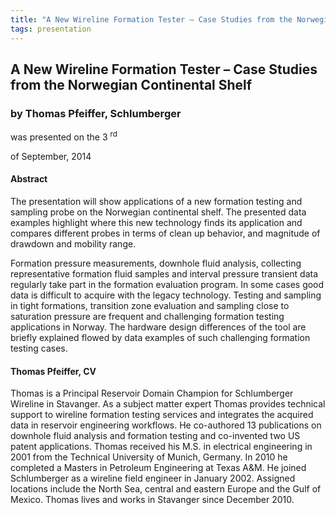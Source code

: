 ```yaml
---
title: "A New Wireline Formation Tester – Case Studies from the Norwegian Continental Shelf"
tags: presentation 
---
```



		
<h2>
A New Wireline Formation Tester – Case Studies from the Norwegian Continental Shelf
</h2>

 



		
<h3>
by Thomas Pfeiffer, Schlumberger
</h3>

 



 
<p>
was presented on the 3
<sup>
rd
</sup>

 of September, 2014
</p>

	

 
<h4>
Abstract
</h4>



		

		
<p>
The presentation will show applications of a new formation testing and sampling probe on the Norwegian continental shelf. The presented data examples highlight where this new technology finds its application and compares different probes in terms of clean up behavior, and magnitude of drawdown and mobility range.
</p>

 

<p>
Formation pressure measurements, downhole fluid analysis, collecting representative formation fluid samples and interval pressure transient data regularly take part in the formation evaluation program. In some cases good data is difficult to acquire with the legacy technology. Testing and sampling in tight formations, transition zone evaluation and sampling close to saturation pressure are frequent and challenging formation testing applications in Norway.  The hardware design differences of the tool are briefly explained flowed by data examples of such challenging formation testing cases.

</p>





		
<h4>
Thomas Pfeiffer, CV
</h4>





		
<p>
Thomas is a Principal Reservoir Domain Champion for Schlumberger Wireline in Stavanger. As a subject matter expert Thomas provides technical support to wireline formation testing services and integrates the acquired data in reservoir engineering workflows. He co-authored 13 publications on downhole fluid analysis and formation testing and co-invented two US patent applications. Thomas received his M.S. in electrical engineering in 2001 from the Technical University of Munich, Germany. In 2010 he completed a Masters in Petroleum Engineering at Texas A&M. He joined Schlumberger as a wireline field engineer in January 2002. Assigned locations include the North Sea, central and eastern Europe and the Gulf of Mexico. Thomas lives and works in Stavanger since December 2010.
</p>



 	     

	

